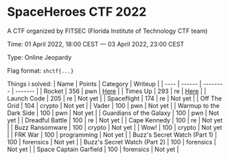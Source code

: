 # SpaceHeroes CTF 2022

A CTF organized by FITSEC (Florida Institute of Technology CTF team)

Time: 01 April 2022, 18:00 CEST — 03 April 2022, 23:00 CEST 

Type: Online Jeopardy

Flag format: `shctf{...}`



Things i solved:
| Name | Points | Category | Writeup |
| ---- | ------ | -------- | ------- |
| Rocket | 356 | pwn | [Here](./rocket/) |
| Times Up | 293 | re | [Here](./timesup/) |
| Launch Code | 205 | re | Not yet |
| Spaceflight | 174 | re | Not yet |
| Off The Grid | 104 | crypto | Not yet |
| Vader | 100 | pwn | Not yet |
| Warmup to the Dark Side | 100 | pwn | Not yet |
| Guardians of the Galaxy | 100 | pwn | Not yet |
| Dreadful Battle | 100 | re | Not yet |
| Cape Kennedy | 100 | re | Not yet |
| Buzz Ransomware | 100 | crypto | Not yet |
| Wow! | 100 | crypto | Not yet |
| FRK War | 100 | programming | Not yet |
| Buzz's Secret Watch (Part 1) | 100 | forensics | Not yet |
| Buzz's Secret Watch (Part 2) | 100 | forensics | Not yet |
| Space Captain Garfield | 100 | forensics | Not yet |
